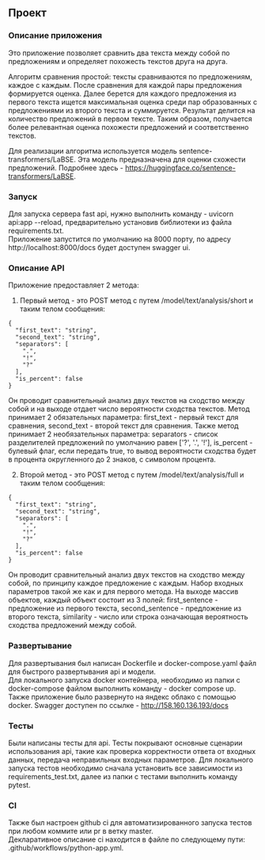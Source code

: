 ## Проект
### Описание приложения
Это приложение позволяет сравнить два текста между собой по предложениям и определяет 
похожесть текстов друга на друга.  

Алгоритм сравнения простой: тексты сравниваются по предложениям, каждое с каждым. 
После сравнения для каждой пары предложения формируется оценка. 
Далее берется для каждого предложения из первого текста ищется максимальная оценка среди пар образованных с предложениями из второго текста и суммируется.
Результат делится на количество предложений в первом тексте.
Таким образом, получается более релевантная оценка похожести предложений и соответственно текстов.

Для реализации алгоритма используется модель sentence-transformers/LaBSE. Эта модель предназначена
для оценки схожести предложений. Подробнее здесь - https://huggingface.co/sentence-transformers/LaBSE. 

### Запуск
Для запуска сервера fast api, нужно выполнить команду - uvicorn api:app --reload, предварительно установив библиотеки
из файла requirements.txt.  
Приложение запустится по умолчанию на 8000 порту, по адресу http://localhost:8000/docs будет доступен swagger ui.  

### Описание API
Приложение предоставляет 2 метода:  
1. Первый метод - это POST метод с путем /model/text/analysis/short и таким телом сообщения:  
```
{
  "first_text": "string",
  "second_text": "string",
  "separators": [
    ".",
    "!",
    "?"
  ],
  "is_percent": false
}
```
Он проводит сравнительный анализ двух текстов на сходство между собой и на выходе отдает число вероятности
сходства текстов. Метод принимает 2 обязательных параметра: first_text - первый текст для сравнения, second_text - 
второй текст для сравнения. Также метод принимает 2 необязательных параметра: separators - список разделителей предложений
по умолчанию равен ['?', '.', '!'], is_percent - булевый флаг, если передать true, то вывод вероятности сходства будет
в процента округленного до 2 знаков, с символом процента.  

2. Второй метод - это POST метод с путем /model/text/analysis/full и таким телом сообщения:  
```
{
  "first_text": "string",
  "second_text": "string",
  "separators": [
    ".",
    "!",
    "?"
  ],
  "is_percent": false
}
```  
Он проводит сравнительный анализ двух текстов на сходство между собой, по принципу каждое предложение с
каждым. Набор входных параметров такой же как и для первого метода. На выходе массив объектов, каждый объект состоит
из 3 полей: first_sentence - предложение из первого текста, second_sentence - предложение из второго текста,
similarity - число или строка означающая вероятность сходства предложений между собой.

### Развертывание
Для развертывания был написан Dockerfile и docker-compose.yaml файл для быстрого развертывания api и модели.  
Для локального запуска docker контейнера, необходимо из папки с docker-compose файлом выполнить команду - docker compose up.  
Также приложение было развернуто на яндекс облако с помощью docker. 
Swagger доступен по ссылке - http://158.160.136.193/docs

### Тесты
Были написаны тесты для api.
Тесты покрывают основные сценарии использования api, такие как проверка корректности ответа от входных данных,
передача неправильных входных параметров. Для локального запуска тестов необходимо сначала установить
все зависимости из requirements_test.txt, далее из папки  с тестами выполнить команду pytest.

### CI
Также был настроен github ci для автоматизированного запуска тестов при любом коммите или pr в ветку master.  
Декларативное описание ci находится в файле по следующему пути: .github/workflows/python-app.yml.